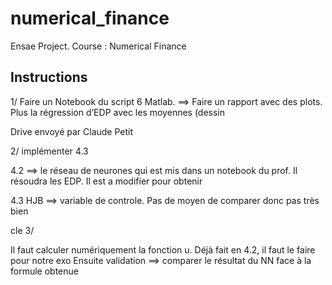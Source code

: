 # numerical_finance
Ensae Project. Course : Numerical Finance

## Instructions 

1/ Faire un Notebook du script 6 Matlab. ==> Faire un rapport avec des plots.
Plus la régression d’EDP avec les moyennes (dessin 



Drive envoyé par Claude Petit

2/ implémenter 4.3

4.2 ==> le réseau de neurones qui est mis dans un notebook du prof. Il résoudra les EDP. 
Il est a modifier pour obtenir

4.3
HJB ==> variable de controle. 
Pas de moyen de comparer donc pas très bien

cle
3/

Il faut calculer numériquement la fonction u. Déjà fait en 4.2, il faut le faire pour notre exo
Ensuite validation ==> comparer le résultat du NN face à la formule obtenue
